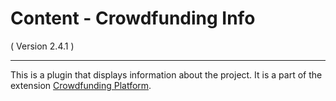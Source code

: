 Content - Crowdfunding Info
==========================
( Version 2.4.1 )
- - -

This is a plugin that displays information about the project. It is a part of the extension [Crowdfunding Platform](http://itprism.com/free-joomla-extensions/ecommerce-gamification/crowdfunding-collective-raising-capital).